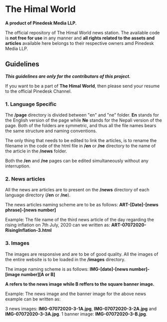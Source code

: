 # The Himal World
**A product of Pinedesk Media LLP.**

The official repository of The Himal World news station. The available code is **not free for use** in any manner and **all rights related to the assets and articles** available here belongs to their respective owners amd Pinedesk Media LLP.

## Guidelines

_**This guidelines are only for the contributors of this project.**_

If you want to be a part of **The Himal World**, then please send your resume to the official Pinedesk Channel.


### 1. Language Specific

The **/page** directory is divided between "en" and "ne" folder. **En** stands for the English version of the page while **Ne** stands for the Nepali version of the page. Both of the folders are symmetric, and thus all the file names bears the same structure and naming conventions.

The only thing that needs to be edited to link the articles, is to rename the filename in the code of the html file in **/en** or **/ne** directory to the name of the article in the **/news** folder.

Both the **/en** and **/ne** pages can be edited simultaneously without any interruption.


### 2. News articles
All the news are articles are to present on the **/news** directory of each language directory (**/en** or **/ne**).

The news articles naming scheme are to be as follows:
**ART-[Date]-[news phrase]-[news number]**

Example: The file name of the third news article of the day regarding the rising inflation on 7th July, 2020 can we written as: **ART-07072020-RisingInflation-3.html**


### 3. Images

The images are responsive and are to be of good quality. All the images of the entire website is to be loaded in the **/images** directory. 

The image naming scheme is as follows:
**IMG-[date]-[news number]-[image number][A or B]**

**A refers to the news image while B reffers to the square banner image.**

Example: The news image and the banner image for the above news example can be written as:

3 news images: **IMG-07072020-3-1A.jpg**, **IMG-07072020-3-2A.jpg** and **IMG-07072020-3-3A.jpg**.
1 banner image: **IMG-07072020-3-B.jpg**.

